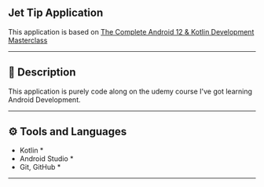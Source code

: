 ## Jet Tip Application

This application is based on [The Complete Android 12 & Kotlin Development Masterclass](https://www.udemy.com/course/android-kotlin-developer/)

---

## 📝 Description

This application is purely code along on the udemy course I've got learning Android Development.

---

## ⚙️ Tools and Languages

- Kotlin \*
- Android Studio \*
- Git, GitHub \*

---
